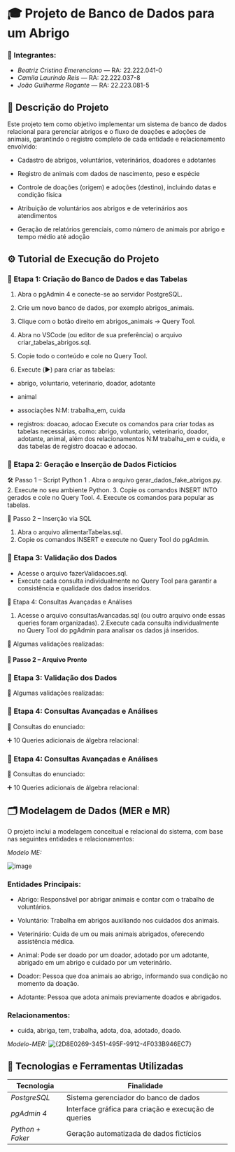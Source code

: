 # 🎓 Projeto de Banco de Dados para um Abrigo

### 👥 Integrantes:
- *Beatriz Cristina Emerenciano* — RA: 22.222.041-0  
- *Camila Laurindo Reis* — RA: 22.222.037-8  
- *João Guilherme Rogante* — RA: 22.223.081-5

## 📌 Descrição do Projeto
Este projeto tem como objetivo implementar um sistema de banco de dados relacional para gerenciar abrigos e o fluxo de doações e adoções de animais, garantindo o registro completo de cada entidade e relacionamento envolvido:

- Cadastro de abrigos, voluntários, veterinários, doadores e adotantes

- Registro de animais com dados de nascimento, peso e espécie

- Controle de doações (origem) e adoções (destino), incluindo datas e condição física

- Atribuição de voluntários aos abrigos e de veterinários aos atendimentos

- Geração de relatórios gerenciais, como número de animais por abrigo e tempo médio até adoção

## ⚙️ Tutorial de Execução do Projeto

### 🔹 Etapa 1: Criação do Banco de Dados e das Tabelas
1. Abra o pgAdmin 4 e conecte-se ao servidor PostgreSQL.

2. Crie um novo banco de dados, por exemplo abrigos_animais.

3. Clique com o botão direito em abrigos_animais → Query Tool.

4. Abra no VSCode (ou editor de sua preferência) o arquivo criar_tabelas_abrigos.sql.

5. Copie todo o conteúdo e cole no Query Tool.

6. Execute (▶️) para criar as tabelas:

- abrigo, voluntario, veterinario, doador, adotante

- animal

- associações N:M: trabalha_em, cuida

- registros: doacao, adocao
Execute os comandos para criar todas as tabelas necessárias, como:
abrigo, voluntario, veterinario, doador, adotante, animal, além dos relacionamentos N:M trabalha_em e cuida, e das tabelas de registro doacao e adocao.

 ### 🔹 Etapa 2: Geração e Inserção de Dados Fictícios
🛠️ Passo 1 – Script Python
1 . Abra o arquivo gerar_dados_fake_abrigos.py.
2. Execute no seu ambiente Python.
3. Copie os comandos INSERT INTO gerados e cole no Query Tool.
4. Execute os comandos para popular as tabelas.

📁 Passo 2 – Inserção via SQL

1. Abra o arquivo alimentarTabelas.sql.
2. Copie os comandos INSERT e execute no Query Tool do pgAdmin.

### 🔹 Etapa 3: Validação dos Dados

- Acesse o arquivo fazerValidacoes.sql.
- Execute cada consulta individualmente no Query Tool para garantir a consistência e qualidade dos dados inseridos.
  
🔹 Etapa 4: Consultas Avançadas e Análises
1. Acesse o arquivo consultasAvancadas.sql (ou outro arquivo onde essas queries foram organizadas).
2.Execute cada consulta individualmente no Query Tool do pgAdmin para analisar os dados já inseridos.

📌 Algumas validações realizadas:



#### 📁 Passo 2 – Arquivo Pronto



### 🔹 Etapa 3: Validação dos Dados

 📌 Algumas validações realizadas:
 

### 🔹 Etapa 4: Consultas Avançadas e Análises



📌 Consultas do enunciado:


➕ 10 Queries adicionais de álgebra relacional:




### 🔹 Etapa 4: Consultas Avançadas e Análises



📌 Consultas do enunciado:


➕ 10 Queries adicionais de álgebra relacional:



## 🗂️ Modelagem de Dados (MER e MR)

O projeto inclui a modelagem conceitual e relacional do sistema, com base nas seguintes entidades e relacionamentos:

*Modelo ME:*

![image](https://github.com/user-attachments/assets/356b45b7-dea5-4888-ae28-38f3e42b53b0)


### Entidades Principais:

- Abrigo: Responsável por abrigar animais e contar com o trabalho de voluntários.

- Voluntário: Trabalha em abrigos auxiliando nos cuidados dos animais.

- Veterinário: Cuida de um ou mais animais abrigados, oferecendo assistência médica.

- Animal: Pode ser doado por um doador, adotado por um adotante, abrigado em um abrigo e cuidado por um veterinário.

- Doador: Pessoa que doa animais ao abrigo, informando sua condição no momento da doação.

- Adotante: Pessoa que adota animais previamente doados e abrigados.

### Relacionamentos:

- cuida, abriga, tem, trabalha, adota, doa, adotado, doado.

*Modelo-MER:*
![{2D8E0269-3451-495F-9912-4F033B946EC7}](https://github.com/user-attachments/assets/ca20d14d-14c3-46de-b6a3-89e70d5dc207)



## 🧰 Tecnologias e Ferramentas Utilizadas

| Tecnologia        | Finalidade                                     |
|-------------------|------------------------------------------------|
| *PostgreSQL*    | Sistema gerenciador do banco de dados         |
| *pgAdmin 4*     | Interface gráfica para criação e execução de queries |
| *Python + Faker*| Geração automatizada de dados fictícios       |





